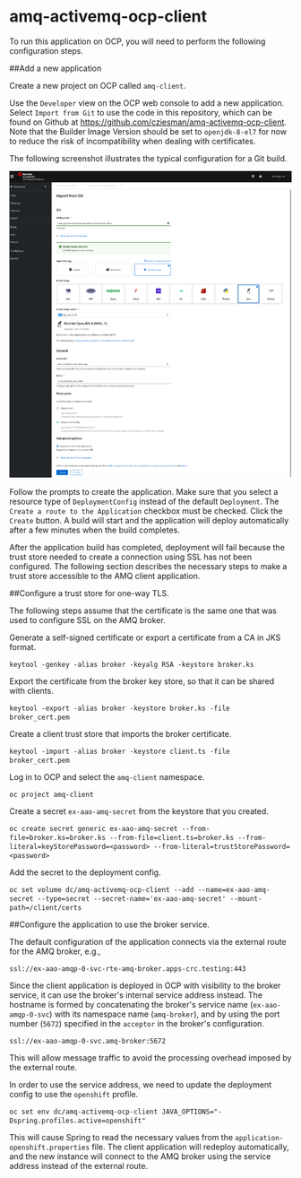 # amq-activemq-ocp-client

To run this application on OCP, you will need to perform the following configuration steps.

##Add a new application

Create a new project on OCP called `amq-client`.

Use the `Developer` view on the OCP web console to add a new application. Select `Import from Git` to use the
code in this repository, which can be found on Github at https://github.com/cziesman/amq-activemq-ocp-client.
Note that the Builder Image Version should be set to `openjdk-8-el7` for now to reduce the risk of
incompatibility when dealing with certificates.

The following screenshot illustrates the typical configuration for a Git build. 

![title](images/dev-import-from-git.png)

Follow the prompts to create the application. Make sure that you select a resource type of 
`DeploymentConfig` instead of the default `Deployment`. The `Create a route to the Application` checkbox
must be checked. Click the `Create` button. A build will start and the application will deploy automatically
after a few minutes when the build completes.

After the application build has completed, deployment will fail because the trust store needed to create a
connection using SSL has not been configured. The following section describes the necessary steps to make a
trust store accessible to the AMQ client application.

##Configure a trust store for one-way TLS.

The following steps assume that the certificate is the same one that was used to configure SSL on the 
AMQ broker.

Generate a self-signed certificate or export a certificate from a CA in JKS format.

    keytool -genkey -alias broker -keyalg RSA -keystore broker.ks

Export the certificate from the broker key store, so that it can be shared with clients.

    keytool -export -alias broker -keystore broker.ks -file broker_cert.pem

Create a client trust store that imports the broker certificate.

    keytool -import -alias broker -keystore client.ts -file broker_cert.pem


Log in to OCP and select the `amq-client` namespace.

    oc project amq-client

Create a secret `ex-aao-amq-secret` from the keystore that you created.

    oc create secret generic ex-aao-amq-secret --from-file=broker.ks=broker.ks --from-file=client.ts=broker.ks --from-literal=keyStorePassword=<password> --from-literal=trustStorePassword=<password>

Add the secret to the deployment config.

    oc set volume dc/amq-activemq-ocp-client --add --name=ex-aao-amq-secret --type=secret --secret-name='ex-aao-amq-secret' --mount-path=/client/certs

##Configure the application to use the broker service.

The default configuration of the application connects via the external route for the AMQ broker, e.g.,

    ssl://ex-aao-amqp-0-svc-rte-amq-broker.apps-crc.testing:443

Since the client application is deployed in OCP with visibility to the broker service, it can use the broker's
internal service address instead. The hostname is formed by concatenating the broker's service name
(`ex-aao-amqp-0-svc`) with its namespace name (`amq-broker`), and by using the port number (`5672`) 
specified in the `acceptor` in the broker's configuration.

    ssl://ex-aao-amqp-0-svc.amq-broker:5672

This will allow message traffic to avoid the processing overhead imposed by the external route.

In order to use the service address, we need to update the deployment config to use the `openshift` profile.

    oc set env dc/amq-activemq-ocp-client JAVA_OPTIONS="-Dspring.profiles.active=openshift"

This will cause Spring to read the necessary values from the `application-openshift.properties` file.
The client application will redeploy automatically, and the new instance will connect to the AMQ broker 
using the service address instead of the external route.